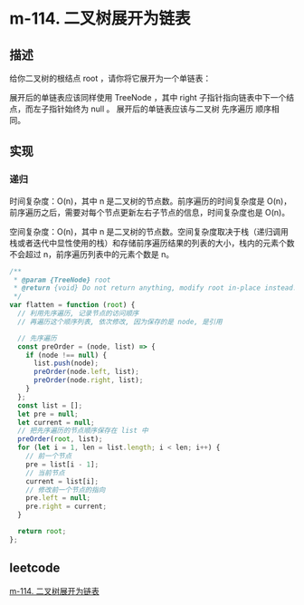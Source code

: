 # m-114. 二叉树展开为链表

## 描述

给你二叉树的根结点 root ，请你将它展开为一个单链表：

展开后的单链表应该同样使用 TreeNode ，其中 right 子指针指向链表中下一个结点，而左子指针始终为 null 。
展开后的单链表应该与二叉树 先序遍历 顺序相同。

## 实现

### 递归

时间复杂度：O(n)，其中 n 是二叉树的节点数。前序遍历的时间复杂度是 O(n)，前序遍历之后，需要对每个节点更新左右子节点的信息，时间复杂度也是 O(n)。

空间复杂度：O(n)，其中 n 是二叉树的节点数。空间复杂度取决于栈（递归调用栈或者迭代中显性使用的栈）和存储前序遍历结果的列表的大小，栈内的元素个数不会超过 n，前序遍历列表中的元素个数是 n。

```js
/**
 * @param {TreeNode} root
 * @return {void} Do not return anything, modify root in-place instead.
 */
var flatten = function (root) {
  // 利用先序遍历, 记录节点的访问顺序
  // 再遍历这个顺序列表, 依次修改, 因为保存的是 node, 是引用

  // 先序遍历
  const preOrder = (node, list) => {
    if (node !== null) {
      list.push(node);
      preOrder(node.left, list);
      preOrder(node.right, list);
    }
  };
  const list = [];
  let pre = null;
  let current = null;
  // 把先序遍历的节点顺序保存在 list 中
  preOrder(root, list);
  for (let i = 1, len = list.length; i < len; i++) {
    // 前一个节点
    pre = list[i - 1];
    // 当前节点
    current = list[i];
    // 修改前一个节点的指向
    pre.left = null;
    pre.right = current;
  }

  return root;
};
```

## leetcode

[m-114. 二叉树展开为链表](https://leetcode-cn.com/problems/flatten-binary-tree-to-linked-list/)
